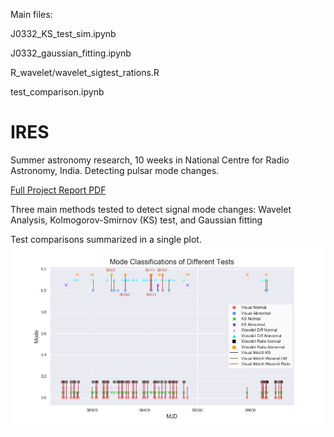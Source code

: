 Main files:

J0332_KS_test_sim.ipynb

J0332_gaussian_fitting.ipynb

R_wavelet/wavelet_sigtest_rations.R

test_comparison.ipynb

# IRES
Summer astronomy research, 10 weeks in National Centre for Radio Astronomy, India. Detecting pulsar mode changes.

[Full Project Report PDF](IRES_Report.pdf)

Three main methods tested to detect signal mode changes: Wavelet Analysis, Kolmogorov-Smirnov (KS) test, and Gaussian fitting

Test comparisons summarized in a single plot.
![Alt text](/plots/test_comp.jpeg)
